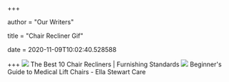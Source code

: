 +++
        
author = "Our Writers"
        
title = "Chair Recliner Gif"
        
date = 2020-11-09T10:02:40.528588
        
+++
[ ![](https://furnishingstandards.com/wp-content/uploads/2020/01/Top-Chair-Recliners.gif)](https://furnishingstandards.com/wp-content/uploads/2020/01/Top-Chair-Recliners.gif) The Best 10 Chair Recliners | Furnishing Standards
[ ![](http://www.ellastewartcare.com/uploads/3/2/0/6/32060119/722271_orig.gif)](http://www.ellastewartcare.com/uploads/3/2/0/6/32060119/722271_orig.gif) Beginner's Guide to Medical Lift Chairs - Ella Stewart Care
